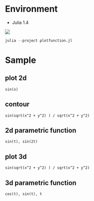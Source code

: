 # Environment
- Julia 1.4

<img src="../../screenshots/plotfunction.png" align="middle" />

```julia
julia --project plotfunction.jl
```

# Sample
## plot 2d
```
sin(x)
```

## contour
```
sin(sqrt(x^2 + y^2) ) / sqrt(x^2 + y^2)
```

## 2d parametric function
```
sin(t), sin(2t)
```

## plot 3d
```
sin(sqrt(x^2 + y^2) ) / sqrt(x^2 + y^2)
```

## 3d parametric function
```
cos(t), sin(t), t
```
